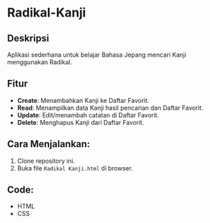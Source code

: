 # Radikal-Kanji

## Deskripsi
Aplikasi sederhana untuk belajar Bahasa Jepang mencari Kanji menggunakan Radikal.

## Fitur
- **Create**: Menambahkan Kanji ke Daftar Favorit.
- **Read**: Menampilkan data Kanji hasil pencarian dan Daftar Favorit.
- **Update**: Edit/menambah catatan di Daftar Favorit.
- **Delete**: Menghapus Kanji dari Daftar Favorit.

## Cara Menjalankan:
1. Clone repository ini.
2. Buka file `Radikal Kanji.html` di browser.

## Code:
- HTML
- CSS
